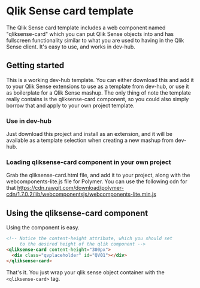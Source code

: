 Qlik Sense card template
========================
The Qlik Sense card template includes a web component named "qliksense-card"
which you can put Qlik Sense objects into and has fullscreen functionality
similar to what you are used to having in the Qlik Sense client. It's easy to use,
and works in dev-hub.

Getting started
---------------
This is a working dev-hub template. You can either download this and add it
to your Qlik Sense extensions to use as a template from dev-hub, or use it
as boilerplate for a Qlik Sense mashup. The only thing of note the template really
contains is the qliksense-card component, so you could also simply borrow that and
apply to your own project template.

### Use in dev-hub
Just download this project and install as an extension, and it will be available as a
template selection when creating a new mashup from dev-hub.

### Loading qliksense-card component in your own project
Grab the qliksense-card.html file, and add it to your project, along with the
webcomponents-lite.js file for Polymer. You can use the following cdn for that 
<https://cdn.rawgit.com/download/polymer-cdn/1.7.0.2/lib/webcomponentsjs/webcomponents-lite.min.js>

Using the qliksense-card component
----------------------------------
Using the component is easy.
```html
<!-- Notice the content-height attribute, which you should set 
     to the desired height of the qlik component -->
<qliksense-card content-height="300px">
  <div class="qvplaceholder" id="QV01"></div>
</qliksense-card>
```
That's it. You just wrap your qlik sense object container with the `<qliksense-card>` tag.
